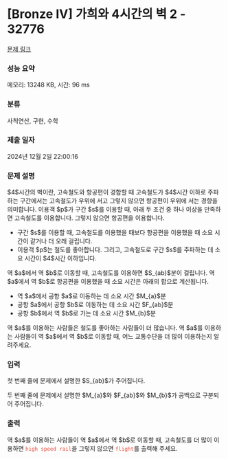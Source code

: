 # [Bronze IV] 가희와 4시간의 벽 2 - 32776 

[문제 링크](https://www.acmicpc.net/problem/32776) 

### 성능 요약

메모리: 13248 KB, 시간: 96 ms

### 분류

사칙연산, 구현, 수학

### 제출 일자

2024년 12월 2일 22:00:16

### 문제 설명

<p>$4$시간의 벽이란, 고속철도와 항공편이 경합할 때 고속철도가 $4$시간 이하로 주파하는 구간에서는 고속철도가 우위에 서고 그렇지 않으면 항공편이 우위에 서는 경향을 의미합니다. 이용객 $p$가 구간 $s$를 이용할 때, 아래 두 조건 중 하나 이상을 만족하면 고속철도를 이용합니다. 그렇지 않으면 항공편을 이용합니다.</p>

<ul>
	<li>구간 $s$를 이용할 때, 고속철도를 이용했을 때보다 항공편을 이용했을 때 소요 시간이 같거나 더 오래 걸립니다.</li>
	<li>이용객 $p$는 철도를 좋아합니다. 그리고, 고속철도로 구간 $s$를 주파하는 데 소요 시간이 $4$시간 이하입니다.</li>
</ul>

<p>역 $a$에서 역 $b$로 이동할 때, 고속철도를 이용하면 $S_{ab}$분이 걸립니다. 역 $a$에서 역 $b$로 항공편을 이용했을 때 소요 시간은 아래의 합으로 계산됩니다.</p>

<ul>
	<li>역 $a$에서 공항 $a$로 이동하는 데 소요 시간 $M_{a}$분</li>
	<li>공항 $a$에서 공항 $b$로 이동하는 데 소요 시간 $F_{ab}$분</li>
	<li>공항 $b$에서 역 $b$로 가는 데 소요 시간 $M_{b}$분</li>
</ul>

<p>역 $a$를 이용하는 사람들은 철도를 좋아하는 사람들이 더 많습니다. 역 $a$를 이용하는 사람들이 역 $a$에서 역 $b$로 이동할 때, 어느 교통수단을 더 많이 이용하는지 알려주세요.</p>

### 입력 

 <p>첫 번째 줄에 문제에서 설명한 $S_{ab}$가 주어집니다.</p>

<p>두 번째 줄에 문제에서 설명한 $M_{a}$와 $F_{ab}$와 $M_{b}$가 공백으로 구분되어 주어집니다.</p>

### 출력 

 <p>역 $a$를 이용하는 사람들이 역 $a$에서 역 $b$로 이동할 때, 고속철도를 더 많이 이용하면 <span style="color:#e74c3c;"><code>high speed rail</code></span>을 그렇지 않으면 <span style="color:#e74c3c;"><code>flight</code></span>를 출력해 주세요.</p>

